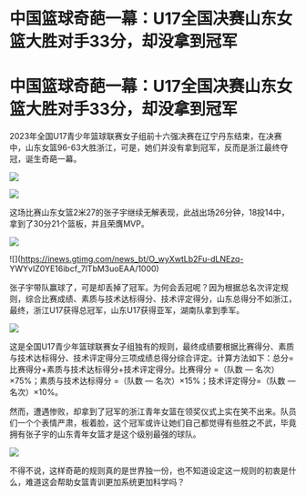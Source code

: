 # 中国篮球奇葩一幕：U17全国决赛山东女篮大胜对手33分，却没拿到冠军

# 中国篮球奇葩一幕：U17全国决赛山东女篮大胜对手33分，却没拿到冠军

2023年全国U17青少年篮球联赛女子组前十六强决赛在辽宁丹东结束，在决赛中，山东女篮96-63大胜浙江，可是，她们并没有拿到冠军，反而是浙江最终夺冠，诞生奇葩一幕。

![](https://inews.gtimg.com/news_bt/O0koU6U03dYnBOM3fcdzfjeiS9Oj3VsGcU7qgytmkJBQ8AA/1000)

![](https://inews.gtimg.com/news_bt/OefiSfZQ_uRVAk7om18YXzsME0Get6O3lqbU5ThCFdsJYAA/1000)

这场比赛山东女篮2米27的张子宇继续无解表现，此战出场26分钟，18投14中，拿到了30分21个篮板，并且荣膺MVP。

![](https://inews.gtimg.com/news_bt/OOZKnt5woZqz3n428bEynK07EhtjmW682Qs609pvSf7NkAA/1000)

![](https://inews.gtimg.com/news_bt/O_wyXwtLb2Fu-dLNEzq-
YWYvIZ0YE16ibcf_7lTbM3uoEAA/1000)

张子宇带队赢球了，可是却丢掉了冠军。为何会丢冠呢？因为根据总名次评定规则，综合比赛成绩、素质与技术达标得分、技术评定得分，山东总得分不如浙江，最终，浙江U17获得总冠军，山东U17获得亚军，湖南队拿到季军。

![](https://inews.gtimg.com/news_bt/OqILdOcaralVTQRFqdi_9ToCKASxKwF_Onlmy29pSxBtAAA/1000)

这是全国U17青少年篮球联赛女子组独有的规则，最终成绩要根据比赛得分、素质与技术达标得分、技术评定得分三项成绩总得分综合评定。计算方法如下：总分=比赛得分+素质与技术达标得分+技术评定得分。比赛得分
=（队数 — 名次）×75%；素质与技术达标得分 =（队数 — 名次）×15%；技术评定得分=（队数 — 名次）×10%。

然而，遭遇惨败，却拿到了冠军的浙江青年女篮在领奖仪式上实在笑不出来。队员们一个个表情严肃，板着脸，这个冠军或许让她们自己都觉得有些胜之不武，毕竟拥有张子宇的山东青年女篮才是这个级别最强的球队。

![](https://inews.gtimg.com/news_bt/OwDhcy362Q3d6CiXsAucfGwgMid1JlLo23EUDk4moxg0cAA/1000)

不得不说，这样奇葩的规则真的是世界独一份，也不知道设定这一规则的初衷是什么，难道这会帮助女篮青训更加系统更加科学吗？

